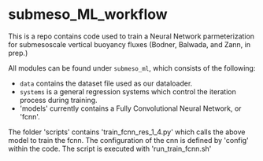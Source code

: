 # submeso_ML_workflow
This is a repo contains code used to train a Neural Network parmeterization for submesoscale vertical buoyancy fluxes (Bodner, Balwada, and Zann, in prep.)

All modules can be found under `submeso_ml`, which consists of the following:
* `data` contains the dataset file used as our dataloader.
* `systems` is a general regression systems which control the iteration process during training.
* 'models' currently contains a Fully Convolutional Neural Network, or 'fcnn'.

The folder 'scripts' contains 'train_fcnn_res_1_4.py' which calls the above model to train the fcnn. The configuration of the cnn is defined by 'config' within the code. The script is executed with 'run_train_fcnn.sh'
